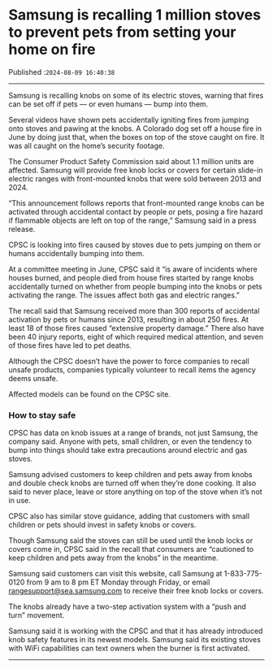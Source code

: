 # Samsung is recalling 1 million stoves to prevent pets from setting your home on fire

Published :`2024-08-09 16:40:38`

---

Samsung is recalling knobs on some of its electric stoves, warning that fires can be set off if pets — or even humans — bump into them.

Several videos have shown pets accidentally igniting fires from jumping onto stoves and pawing at the knobs. A Colorado dog set off a house fire in June by doing just that, when the boxes on top of the stove caught on fire. It was all caught on the home’s security footage.

The Consumer Product Safety Commission said about 1.1 million units are affected. Samsung will provide free knob locks or covers for certain slide-in electric ranges with front-mounted knobs that were sold between 2013 and 2024.

“This announcement follows reports that front-mounted range knobs can be activated through accidental contact by people or pets, posing a fire hazard if flammable objects are left on top of the range,” Samsung said in a press release.

CPSC is looking into fires caused by stoves due to pets jumping on them or humans accidentally bumping into them.

At a committee meeting in June, CPSC said it “is aware of incidents where houses burned, and people died from house fires started by range knobs accidentally turned on whether from people bumping into the knobs or pets activating the range. The issues affect both gas and electric ranges.”

The recall said that Samsung received more than 300 reports of accidental activation by pets or humans since 2013, resulting in about 250 fires. At least 18 of those fires caused “extensive property damage.” There also have been 40 injury reports, eight of which required medical attention, and seven of those fires have led to pet deaths.

Although the CPSC doesn’t have the power to force companies to recall unsafe products, companies typically volunteer to recall items the agency deems unsafe.

Affected models can be found on the CPSC site.

### How to stay safe

CPSC has data on knob issues at a range of brands, not just Samsung, the company said. Anyone with pets, small children, or even the tendency to bump into things should take extra precautions around electric and gas stoves.

Samsung advised customers to keep children and pets away from knobs and double check knobs are turned off when they’re done cooking. It also said to never place, leave or store anything on top of the stove when it’s not in use.

CPSC also has similar stove guidance, adding that customers with small children or pets should invest in safety knobs or covers.

Though Samsung said the stoves can still be used until the knob locks or covers come in, CPSC said in the recall that consumers are “cautioned to keep children and pets away from the knobs” in the meantime.

Samsung said customers can visit this website, call Samsung at 1-833-775-0120 from 9 am to 8 pm ET Monday through Friday, or email rangesupport@sea.samsung.com to receive their free knob locks or covers.

The knobs already have a two-step activation system with a “push and turn” movement.

Samsung said it is working with the CPSC and that it has already introduced knob safety features in its newest models. Samsung said its existing stoves with WiFi capabilities can text owners when the burner is first activated.

---

